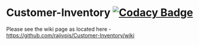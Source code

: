# Customer-Inventory [![Codacy Badge](https://api.codacy.com/project/badge/Grade/48eb552dd491472090f46a7b6bde7959)](https://www.codacy.com/app/rajivpjs/Customer-Inventory?utm_source=github.com&amp;utm_medium=referral&amp;utm_content=rajivpjs/Customer-Inventory&amp;utm_campaign=Badge_Grade)


Please see the wiki page as located here - https://github.com/rajivpjs/Customer-Inventory/wiki